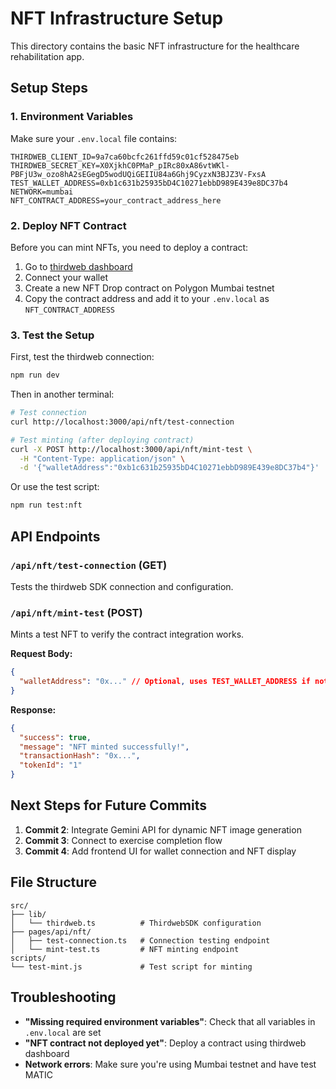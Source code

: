 # NFT Infrastructure Setup

This directory contains the basic NFT infrastructure for the healthcare rehabilitation app.

## Setup Steps

### 1. Environment Variables
Make sure your `.env.local` file contains:
```
THIRDWEB_CLIENT_ID=9a7ca60bcfc261ffd59c01cf528475eb
THIRDWEB_SECRET_KEY=X0XjkhC0PMaP_pIRc80xA86vtWKl-PBFjU3w_ozo8hA2sEGegD5wodUQiGEIIU84a6Ghj9CyzxN3BJZ3V-FxsA
TEST_WALLET_ADDRESS=0xb1c631b25935bD4C10271ebbD989E439e8DC37b4
NETWORK=mumbai
NFT_CONTRACT_ADDRESS=your_contract_address_here
```

### 2. Deploy NFT Contract
Before you can mint NFTs, you need to deploy a contract:

1. Go to [thirdweb dashboard](https://thirdweb.com/dashboard)
2. Connect your wallet
3. Create a new NFT Drop contract on Polygon Mumbai testnet
4. Copy the contract address and add it to your `.env.local` as `NFT_CONTRACT_ADDRESS`

### 3. Test the Setup

First, test the thirdweb connection:
```bash
npm run dev
```

Then in another terminal:
```bash
# Test connection
curl http://localhost:3000/api/nft/test-connection

# Test minting (after deploying contract)
curl -X POST http://localhost:3000/api/nft/mint-test \
  -H "Content-Type: application/json" \
  -d '{"walletAddress":"0xb1c631b25935bD4C10271ebbD989E439e8DC37b4"}'
```

Or use the test script:
```bash
npm run test:nft
```

## API Endpoints

### `/api/nft/test-connection` (GET)
Tests the thirdweb SDK connection and configuration.

### `/api/nft/mint-test` (POST)
Mints a test NFT to verify the contract integration works.

**Request Body:**
```json
{
  "walletAddress": "0x..." // Optional, uses TEST_WALLET_ADDRESS if not provided
}
```

**Response:**
```json
{
  "success": true,
  "message": "NFT minted successfully!",
  "transactionHash": "0x...",
  "tokenId": "1"
}
```

## Next Steps for Future Commits

1. **Commit 2**: Integrate Gemini API for dynamic NFT image generation
2. **Commit 3**: Connect to exercise completion flow 
3. **Commit 4**: Add frontend UI for wallet connection and NFT display

## File Structure

```
src/
├── lib/
│   └── thirdweb.ts          # ThirdwebSDK configuration
├── pages/api/nft/
│   ├── test-connection.ts   # Connection testing endpoint
│   └── mint-test.ts         # NFT minting endpoint
scripts/
└── test-mint.js             # Test script for minting
```

## Troubleshooting

- **"Missing required environment variables"**: Check that all variables in `.env.local` are set
- **"NFT contract not deployed yet"**: Deploy a contract using thirdweb dashboard
- **Network errors**: Make sure you're using Mumbai testnet and have test MATIC
